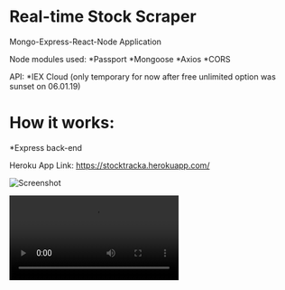 # Real-time Stock Scraper
Mongo-Express-React-Node Application

Node modules used:
*Passport
*Mongoose
*Axios
*CORS

API:
*IEX Cloud (only temporary for now after free unlimited option was sunset on 06.01.19)

# How it works:
*Express back-end

Heroku App Link: https://stocktracka.herokuapp.com/

![Screenshot](loginpage)

![Screenshot](StockApp.mov)
